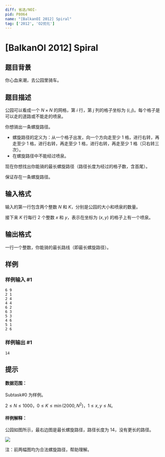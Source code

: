 ```yaml
---
diff: 省选/NOI-
pid: P8064
name: "[BalkanOI 2012] Spiral"
tag: ['2012', 'O2优化']
---
```

# [BalkanOI 2012] Spiral
## 题目背景

你心血来潮，去公园里骑车。
## 题目描述

公园可以看成一个 $N\times N$ 的网格，第 $i$ 行，第 $j$ 列的格子坐标为 $(i,j)$。每个格子是可以走的道路或不能走的喷泉。

你想骑出一条螺旋路径。

- 螺旋路径的定义为：从一个格子出发，向一个方向走至少 $1$ 格，进行右转，再走至少 $1$ 格，进行右转，再走至少 $1$ 格，进行右转，再走至少 $1$ 格（只右转三次）。
- 在螺旋路径中不能经过喷泉。

现在你想找出你能骑的最长螺旋路径（路径长度为经过的格子数，含首尾）。

保证存在一条螺旋路径。

## 输入格式

输入的第一行包含两个整数 $N$ 和 $K$，分别是公园的大小和喷泉的数量。

接下来 $K$ 行每行 $2$ 个整数 $x$ 和 $y$，表示在坐标为 $(x,y)$ 的格子上有一个喷泉。
## 输出格式

一行一个整数，你能骑的最长路线（即最长螺旋路径）。
## 样例

### 样例输入 #1
```
6 9
2 1
2 4
4 4
6 2
6 3
5 3
4 6
5 1
2 6
```
### 样例输出 #1
```
14
```
## 提示

#### 数据范围：
Subtask#0 为样例。

$2\le N\le 1000$，$0\le K\le \min(2000,N^2)$，$1\le x,y\le N$。

#### 样例解释：
公园如图所示，最右边图是最长螺旋路径，路径长度为 $14$，没有更长的路径。

![](https://s4.ax1x.com/2021/12/07/ockbBq.md.jpg)

注：前两幅图均为合法螺旋路径，帮助理解。
